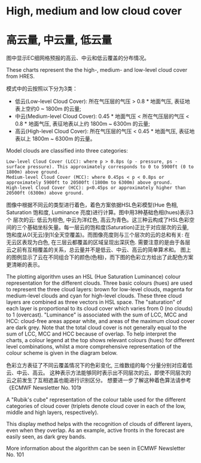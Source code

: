 # High, medium and low cloud cover

# 高云量, 中云量, 低云量

图中显示EC细网格预报的高云、中云和低云覆盖的分布情况。

These charts represent the the high-, medium- and low-level cloud cover from  HRES.

模式中的云按照以下分为3类：

* 低云(Low-level Cloud Cover): 所在气压层的气压 > 0.8 * 地面气压, 表征地表上空约0 ~ 1800m 的云量;
* 中云(Medium-level Cloud Cover): 0.45 * 地面气压 < 所在气压层的气压 < 0.8 * 地面气压, 表征地表以上约 1800m  ~ 6300m 的云量;
* 高云(High-level Cloud Cover): 所在气压层的气压 < 0.45 * 地面气压, 表征地表以上 1800m  ~ 6300m 的云量。

Model clouds are classified into three categories:

    Low-level Cloud Cover (LCC): where p > 0.8ps (p - pressure, ps - surface pressure). This approximately corresponds to 0 to 5900ft (0 to 1800m) above ground.
    Medium-level Cloud Cover (MCC): where 0.45ps < p < 0.8ps or approximately 5900ft to 20500ft (1800m to 6300m) above ground.
    High-level Cloud Cover (HCC): p<0.45ps or approximately higher than 20500ft (6300m) above ground.

图像中根据不同云的类型进行着色，着色方案依据HSL色彩模型(Hue 色相,  Saturation 饱和度,  Luminance 亮度)进行计算。图中用3种基础色相(hues)表示3个
层次的云: 低云为棕色, 中云为洋红色, 高云为青色。这三种云构成了HSL色彩空间的三个基础坐标矢量。每一层云的饱和度(Saturation)正比于对应层次的云量,
饱和度从0(无云)到1(全天空覆盖)。而图像亮度则与三个层次的云的总和有关: 在无云区表现为白色, 在三层云都覆盖的区域呈现出深灰色. 需要注意的是由于各层云之前有互相覆盖的关系，总云量并不是低云、中云、高云的简单算术和。
图上的图例显示了云在不同组合下的颜色(色相)，而下图的色彩立方给出了此配色方案更清晰的表示。

The plotting algorithm uses an HSL (Hue Saturation Luminance) colour representation for the different clouds. Three basic colours (hues) are used to represent the three cloud layers: brown for low-level clouds, magenta for medium-level clouds and cyan for high-level clouds. These three cloud layers are combined as three vectors in HSL space. The "saturation" of each layer is proportional to its cloud cover which varies from 0 (no clouds) to 1 (overcast). "Luminance" is associated with the sum of LCC, MCC and HCC: cloud-free areas appear white, and areas of the maximum cloud cover are dark grey. Note that the total cloud cover is not generally equal to the sum of LCC, MCC and HCC because of overlap. To help interpret the charts, a colour legend at the top shows relevant colours (hues) for different level combinations, whilst a more comprehensive representation of the colour scheme is given in the diagram below.

色彩立方表征了不同云覆盖情况下的色彩变化, 三维数组的每个分量分别对应着低云、中云、高云。
这种表示方法能够同时表示出不同层次的云，即使不同层次的云之前发生了互相遮盖也能进行识别区分。
想要进一步了解这种着色算法请参考《ECMWF Newsletter No. 101》

A "Rubik's cube" representation of the colour table used for the different categories of cloud cover (triplets denote cloud cover in each of the low, middle and high layers, respectively).


This display method helps with the recognition of clouds of different layers, even when they overlap. As an example, active fronts in the forecast are easily seen, as dark grey bands.

More information about the algorithm can be seen in ECMWF Newsletter No. 101